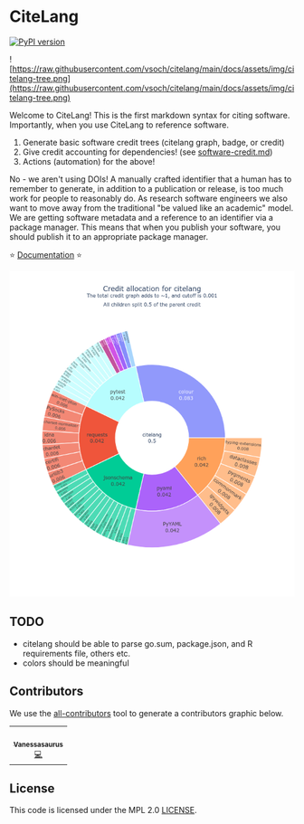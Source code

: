 # CiteLang

[![PyPI version](https://badge.fury.io/py/citelang.svg)](https://badge.fury.io/py/citelang)

![https://raw.githubusercontent.com/vsoch/citelang/main/docs/assets/img/citelang-tree.png](https://raw.githubusercontent.com/vsoch/citelang/main/docs/assets/img/citelang-tree.png)

Welcome to CiteLang! This is the first markdown syntax for citing software. Importantly,
when you use CiteLang to reference software.

1. Generate basic software credit trees (citelang graph, badge, or credit)
2. Give credit accounting for dependencies! (see [software-credit.md](software-credit.md))
3. Actions (automation) for the above!

No - we aren't using DOIs! A manually crafted identifier that a human has to remember to generate,
in addition to a publication or release, is too much work for people to reasonably do. As research
software engineers we also want to move away from the traditional "be valued like an academic" model.
We are getting software metadata and a reference to an identifier via a package manager. This means
that when you publish your software, you should publish it to an appropriate package manager.

⭐️ [Documentation](https://vsoch.github.io/citelang) ⭐️ 


![docs/assets/img/pypi-citelang.png](docs/assets/img/pypi-citelang.png)


## TODO

 - citelang should be able to parse go.sum, package.json, and R requirements file, others etc.
 - colors should be meaningful

## Contributors

We use the [all-contributors](https://github.com/all-contributors/all-contributors) 
tool to generate a contributors graphic below.

<!-- ALL-CONTRIBUTORS-LIST:START - Do not remove or modify this section -->
<!-- prettier-ignore-start -->
<!-- markdownlint-disable -->
<table>
  <tr>
    <td align="center"><a href="https://vsoch.github.io"><img src="https://avatars.githubusercontent.com/u/814322?v=4?s=100" width="100px;" alt=""/><br /><sub><b>Vanessasaurus</b></sub></a><br /><a href="https://github.com/vsoch/citelang/commits?author=vsoch" title="Code">💻</a></td>
  </tr>
</table>

<!-- markdownlint-restore -->
<!-- prettier-ignore-end -->

<!-- ALL-CONTRIBUTORS-LIST:END -->

## License

This code is licensed under the MPL 2.0 [LICENSE](LICENSE).
